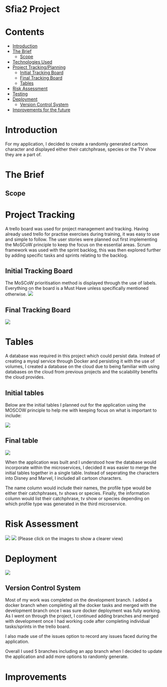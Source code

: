 # Sfia2 Project
# Contents
* [Introduction](#Introduction)
* [The Brief](#The-Brief)
    * [Scope](#Scope)
* [Technologies Used](#Technology-Used)
* [Project Tracking/Planning](#Project-Tracking)
    * [Initial Tracking Board](#Initial-Trello-board)
    * [Final Tracking Board](#Final-Trello-board)
    * [Tables](#Tables)
* [Risk Assessment](#Risk-Assessment)
* [Testing](#Testing)
* [Deployment](#Deployment)
    * [Version Control System](#Version-Control-System)
* [Improvements for the future](#Improvements)

# Introduction



For my application, I decided to create a randomly generated cartoon character and displayed either their catchphrase, species or the TV show they are a part of.

# The Brief


## Scope

# Project Tracking
A trello board was used for project management and tracking. Having already used trello for practise exercises during training, it was easy to use and simple to follow. The user stories were planned out first implementing the MoSCoW principle to keep the focus on the essential areas. Scrum framework was used with the sprint backlog, this was then explored further by adding specific tasks and sprints relating to the backlog.
## Initial Tracking Board
The MoSCoW prioritisation method is displayed through the use of labels. Everything on the board is a Must Have unless specifically mentioned otherwise. 
![](https://raw.githubusercontent.com/misbahmehmood/Sfia2/development/images/Initial%20Trello%20board.png)

## Final Tracking Board 
![](https://raw.githubusercontent.com/misbahmehmood/Sfia2/development/images/Final%20Trello%20Board.png)

# Tables
A database was required in this project which could persist data. Instead of creating a mysql service through Docker and persisting it with the use of volumes, I created a database on the cloud due to being familiar with using databases on the cloud from previous projects and the scalability benefits the cloud provides. 
## Initial tables
Below are the initial tables I planned out for the application using the MOSCOW principle to help me with keeping focus on what is important to include:

![](https://raw.githubusercontent.com/misbahmehmood/Sfia2/development/images/Initial%20tables-Page-1.jpg)

## Final table
![](https://raw.githubusercontent.com/misbahmehmood/Sfia2/development/images/Final%20table.jpg)

When the application was built and I understood how the database would incorporate within the microservices, I decided it was easier to merge the initial tables together in a single table. Instead of seperating the characters into Disney and Marvel, I included all cartoon characters. 

The name column would include their names, the profile type would be either their catchphrases, tv shows or species. Finally, the information column would list their catchphrase, tv show or species depending on which profile type was generated in the third microservice. 

# Risk Assessment
![](https://raw.githubusercontent.com/misbahmehmood/fundamental_project/images/images/Risk%20Assessment%20key.jpg)
![](https://raw.githubusercontent.com/misbahmehmood/Sfia2/development/images/Risk%20Assessment.png)
(Please click on the images to show a clearer view)

# Deployment
![](https://raw.githubusercontent.com/misbahmehmood/Sfia2/development/images/CI%20Pipeline%20(1).jpg)

## Version Control System
Most of my work was completed on the development branch. I added a docker branch when completing all the docker tasks and merged with the development branch once I was sure docker deployment was fully working. As I went on through the project, I continued adding branches and merged with development once I had working code after completing individual tasks/sprints in the trello board. 

I also made use of the issues option to record any issues faced during the application.

Overall I used 5 branches including an app branch when I decided to update the application and add more options to randomly generate.

# Improvements
